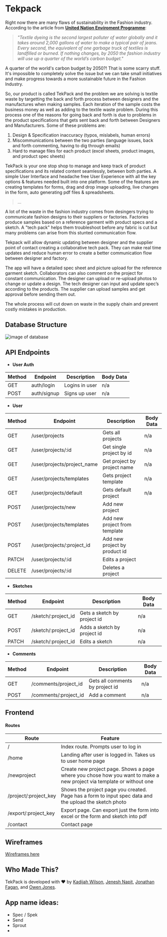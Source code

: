 # Tekpack

Right now there are many flaws of sustainability in the Fashion industry. According to the article from **[United Nation Enviroment Programme](https://www.unenvironment.org/news-and-stories/story/putting-brakes-fast-fashion)**: 

> *"Textile dyeing is the second largest polluter of water globally and it takes around 2,000 gallons of water to make a typical pair of jeans. Every second, the equivalent of one garbage truck of textiles is landfilled or burned. If nothing changes, by 2050 the fashion industry will use up a quarter of the world’s carbon budget."*

A quarter of the world's carbon budget by 2050?! That is some scarry stuff. It's impossible to completely solve the issue but we can take small initiatives and make progress towards a more sustainable future in the Fashion Industry.

So, our product is called TekPack and the problem we are solving is textile waste by targetting the back and forth process between designers and the manufactures when making samples. Each iteration of the sample costs the business money as well as adding to the textile waste problem. During this process one of the reasons for going back and forth is due to problems in the product specifications that gets sent back and forth between Designers and Manufacturers. Some of these problems are:

1. Design & Specification inaccuracy (typos, mislabels, human errors)
2. Miscommunications between the two parties (language issues, back and forth commenting, having to dig through emails)
3. Hard to manage files for each product (excel sheets, product images, and product spec sheets)

TekPack is your one stop shop to manage and keep track of product specifications and its related content seamlessly, between both parties. A simple User Interface and headache free User Experience with all the key options & features needed built into one platform. Some of the features are creating templates for forms, drag and drop image uploading, live changes in the form, auto generating pdf files & spreadsheets.

> ...


A lot of the waste in the fashion industry comes from desingers trying to communicate fashion designs to their suppliers or factories. Factories produce samples based on a reference garment with product specs and a sketch. A "tech pack" helps them troubleshoot before any fabric is cut but many problems can arise from this stunted communication flow.

Tekpack will allow dynamic updating between designer and the supplier point of contact creating a collaborative tech pack. They can make real time updates and reduce human error to create a better communication flow between designer and factory. 

The app will have a detailed spec sheet and picture upload for the reference garment sketch. Collaborators can also comment on the project for constant communication. 
The designer can upload or re-upload photos to change or update a design.
The tech designer can input and update spec’s according to the products. The supplier can upload samples and get approval before sending them out.

The whole process will cut down on waste in the supply chain and prevent costly mistakes in production.

## Database Structure
![image of database](https://github.com/ojones311/Tekpack/blob/master/assets/database_schema.png)

## API Endpoints
*  **User Auth**

Method | Endpoint | Description | Body Data
------ | -------- |  ---------- | ---------
GET    | auth/login   | Logins in user| n/a
POST   | auth/signup   | Signs up user| n/a


*  **User**

Method | Endpoint | Description | Body Data
------ | -------- |  ---------- | ---------
GET    | /user/projects | Gets all projects| n/a
GET    | /user/projects/:id| Get single project by id| n/a
GET    | /user/projects/project_name | Get project by project name   | n/a
GET    | /user/projects/templates | Gets project template| n/a
GET    | /user/projects/default | Gets default project| n/a
POST   | /user/projects/new | Add new project |
POST   | /user/projects/templates | Add new project from template |
POST   | /user/projects/:project_id | Add new project by product id |
PATCH  | /user/projects/:id | Edits a project   |        
DELETE | /user/projects/:id | Deletes a project |        



* **Sketches**

Method | Endpoint | Description | Body Data
------ | -------- |  ---------- | ---------
GET    | /sketch/:project_id | Gets a sketch by project id| n/a
POST   | /sketch/:project_id | Adds a sketch by project id| n/a
PATCH  | /sketch/:project_id |  Edits a sketch | n/a


* **Comments**

Method | Endpoint | Description | Body Data
------ | -------- |  ---------- | ---------
GET    | /comments/project_id   | Gets all comments by project id| n/a
POST   | /comments/:project_id   | Add a comment| n/a

## Frontend

#### Routes

Route  |  Feature
-----  |   -------
/      | Index route. Prompts user to log in |
/home  | Landing after user is logged in. Takes us to user home page
/newproject | Create new project page. Shows a page where you chose how you want to make a new project via template or without one 
/project/:project_key | Shows the project page you created. Page has a form to input spec data and the upload the sketch photo
/export/:project_key  | Export page. Can export just the form into excel or the form and sketch into pdf 
/contact | Contact page

## Wireframes
[Wireframes here](https://github.com/ojones311/Tekpack/blob/master/assets/wireframes)

## Who Made This?

TekPack is developed with ❤️ by [Kadijah Wilson](https://github.com/KadijahW), [Jenesh Napit](https://github.com/jenesh), [Jonathan Fagan](https://github.com/Jaiden16), and [Owen Jones](https://github.com/ojones311).

## App name ideas:
- Spec / Spek
- Send
- Sprout
- 
